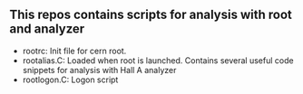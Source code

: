 This repos contains scripts for analysis with root and analyzer
----------------------------------------------------------------

* rootrc: Init file for cern root.
* rootalias.C: Loaded when root is launched. Contains several useful code snippets for analysis with Hall A analyzer
* rootlogon.C: Logon script
